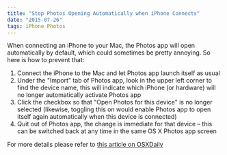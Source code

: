 ```yaml
---
title: "Stop Photos Opening Automatically when iPhone Connects"
date: "2015-07-26"
tags: iPhone Photos
---
```


When connecting an iPhone to your Mac, the Photos app will open automatically by
default, which could sometimes be pretty annoying. So here is how to prevent
that:

1. Connect the iPhone to the Mac and let Photos app launch itself as usual
2. Under the "Import" tab of Photos app, look in the upper left corner to find
   the device name, this will indicate which iPhone (or hardware) will no longer
   automatically activate Photos app
3. Click the checkbox so that "Open Photos for this device" is no longer
   selected (likewise, toggling this on would enable Photos app to open itself
   again automatically when this device is connected)
4. Quit out of Photos app, the change is immediate for that device – this can be
   switched back at any time in the same OS X Photos app screen

For more details please refer to [this article on
OSXDaily](https://osxdaily.com/2015/05/31/stop-photos-opening-automatically-mac-os-x/)
